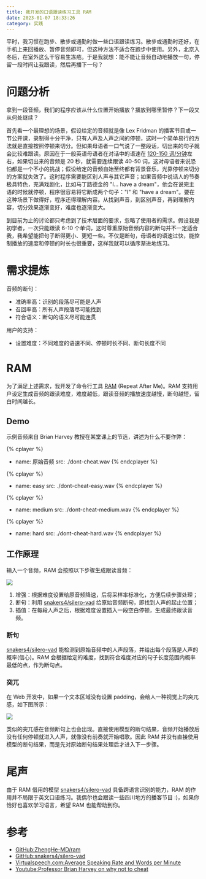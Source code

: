 ```yaml
---
title: 我开发的口语跟读练习工具 RAM
date: 2023-01-07 18:33:26
category: 实践
---
```


平时，我习惯在跑步、散步或通勤时做一些口语跟读练习。散步或通勤时还好，在手机上来回播放、暂停音频即可，但这种方法不适合在跑步中使用。另外，北京入冬后，在室外这么干容易生冻疮。于是我就想：能不能让音频自动地播放一句，停留一段时间让我跟读，然后再播下一句？

<!--more-->

# 问题分析

拿到一段音频，我们的程序应该从什么位置开始播放？播放到哪里暂停？下一段又从何处继续？

首先看一个最理想的场景，假设给定的音频就是像 Lex Fridman 的播客节目或一节公开课，录制得十分干净，只有人声及人声之间的停顿，这时一个简单易行的方法就是直接按照停顿来切分。但如果母语者一口气说了一整段话，切出来的句子就会比较难跟读。原因在于一般英语母语者在对话中的语速在 [120-150 词/分钟](https://virtualspeech.com/blog/average-speaking-rate-words-per-minute)左右，如果切出来的音频是 20 秒，就需要连续跟读 40-50 词，这对母语者来说恐怕都是一个不小的挑战；假设给定的音频自始至终都有背景音乐，光靠停顿来切分的方案就失效了。这时程序需要能区别人声与其它声音；如果音频中说话人的节奏极具特色，充满戏剧化，比如马丁路德金的 "I... have a dream"，他会在说完主语的时候就停顿，程序很容易将它断成两个句子："I" 和 "have a dream"。要在这种场景下做得好，程序还得理解内容。从找到声音，到区别声音，再到理解内容，切分效果逐渐变好，难度也逐渐变大。

到目前为止的讨论都只考虑到了技术层面的要求，忽略了使用者的需求。假设我是初学者，一次只能跟读 6-10 个单词，这时尊重原始音频内容的断句并不一定适合我，我希望能把句子断得更小、更短一些。不仅是断句，母语者的语速过快，能控制播放的速度和停顿的时长也很重要，这样我就可以循序渐进地练习。

# 需求提炼

音频的断句：

* 准确率高：识别的段落尽可能是人声
* 召回率高：所有人声段落尽可能找到
* 符合语义：断句的语义尽可能连贯

用户的支持：

* 设置难度：不同难度的语速不同、停顿时长不同、断句长度不同

# RAM

为了满足上述需求，我开发了命令行工具 [RAM](https://github.com/ZhengHe-MD/ram) (Repeat After Me)。RAM 支持用户设定生成音频的跟读难度，难度越低，跟读音频的播放速度越慢，断句越短，留白时间越长。

## Demo

示例音频来自 Brian Harvey 教授在某堂课上的节选，讲述为什么不要作弊：
  
{% cplayer %}
- name: 原始音频
  src: ./dont-cheat.wav 
{% endcplayer %}

{% cplayer %}
- name: easy
  src: ./dont-cheat-easy.wav 
{% endcplayer %}

{% cplayer %}
- name: medium
  src: ./dont-cheat-medium.wav 
{% endcplayer %}

{% cplayer %}
- name: hard
  src: ./dont-cheat-hard.wav 
{% endcplayer %}

## 工作原理

输入一个音频，RAM 会按照以下步骤生成跟读音频：

![](./steps.png)

1. 增强：根据难度设置给原音频降速，后将采样率标准化，方便后续步骤处理；
2. 断句：利用 [snakers4/silero-vad](https://github.com/snakers4/silero-vad) 给原始音频断句，即找到人声的起止位置；
3. 插值：在每段人声之后，根据难度设置插入一段空白停顿，生成最终跟读音频。

### 断句

[snakers4/silero-vad](https://github.com/snakers4/silero-vad) 能检测到原始音频中的人声段落，并给出每个段落是人声的概率(信心)。RAM 会根据给定的难度，找到符合难度对应的句子长度范围内概率最低的点，作为断句点。

### 突兀

在 Web 开发中，如果一个文本区域没有设置 padding，会给人一种视觉上的突兀感，如下图所示：

![](./padding.png)

类似的突兀感在音频断句上也会出现。直接使用模型的断句结果，音频开始播放后没有任何停顿就进入人声，就像没有前奏就开始唱歌。因此 RAM 并没有直接使用模型的断句结果，而是先对原始断句结果处理后才进入下一步骤。

# 尾声

由于 RAM 借用的模型 [snakers4/silero-vad](https://github.com/snakers4/silero-vad) 具备跨语言识别的能力，RAM 的作用并不局限于英文口语练习。我偶尔也会跟读一些四川地方的播客节目 :)，如果你恰好也喜欢学习语言，希望 RAM 也能帮助到你。

# 参考

* [GitHub:ZhengHe-MD/ram](https://github.com/ZhengHe-MD/ram)
* [GitHub:snakers4/silero-vad](https://github.com/snakers4/silero-vad)
* [Virtualspeech.com:Average Speaking Rate and Words per Minute](https://virtualspeech.com/blog/average-speaking-rate-words-per-minute)
* [Youtube:Professor Brian Harvey on why not to cheat](https://www.youtube.com/watch?v=hMloyp6NI4E)

